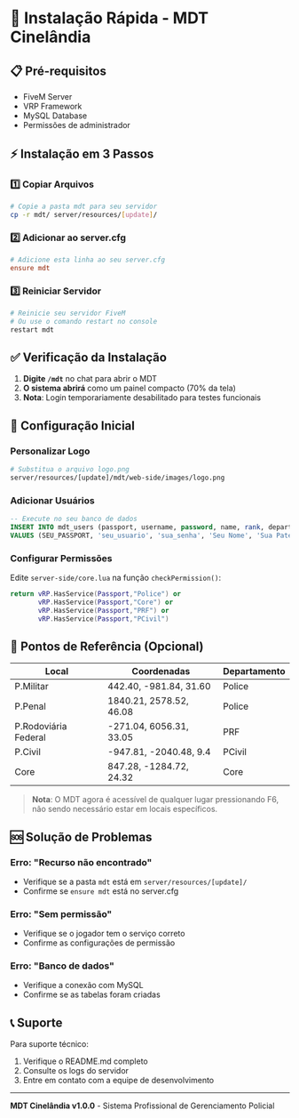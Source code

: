 # 🚀 Instalação Rápida - MDT Cinelândia

## 📋 Pré-requisitos
- FiveM Server
- VRP Framework
- MySQL Database
- Permissões de administrador

## ⚡ Instalação em 3 Passos

### 1️⃣ Copiar Arquivos
```bash
# Copie a pasta mdt para seu servidor
cp -r mdt/ server/resources/[update]/
```

### 2️⃣ Adicionar ao server.cfg
```cfg
# Adicione esta linha ao seu server.cfg
ensure mdt
```

### 3️⃣ Reiniciar Servidor
```bash
# Reinicie seu servidor FiveM
# Ou use o comando restart no console
restart mdt
```

## ✅ Verificação da Instalação

1. **Digite `/mdt`** no chat para abrir o MDT
2. **O sistema abrirá** como um painel compacto (70% da tela)
3. **Nota**: Login temporariamente desabilitado para testes funcionais

## 🔧 Configuração Inicial

### Personalizar Logo
```bash
# Substitua o arquivo logo.png
server/resources/[update]/mdt/web-side/images/logo.png
```

### Adicionar Usuários
```sql
-- Execute no seu banco de dados
INSERT INTO mdt_users (passport, username, password, name, rank, department) 
VALUES (SEU_PASSPORT, 'seu_usuario', 'sua_senha', 'Seu Nome', 'Sua Patente', 'Police');
```

### Configurar Permissões
Edite `server-side/core.lua` na função `checkPermission()`:
```lua
return vRP.HasService(Passport,"Police") or 
       vRP.HasService(Passport,"Core") or 
       vRP.HasService(Passport,"PRF") or 
       vRP.HasService(Passport,"PCivil")
```

## 🎯 Pontos de Referência (Opcional)

| Local | Coordenadas | Departamento |
|-------|-------------|--------------|
| P.Militar | 442.40, -981.84, 31.60 | Police |
| P.Penal | 1840.21, 2578.52, 46.08 | Police |
| P.Rodoviária Federal | -271.04, 6056.31, 33.05 | PRF |
| P.Civil | -947.81, -2040.48, 9.4 | PCivil |
| Core | 847.28, -1284.72, 24.32 | Core |

> **Nota**: O MDT agora é acessível de qualquer lugar pressionando F6, não sendo necessário estar em locais específicos.

## 🆘 Solução de Problemas

### Erro: "Recurso não encontrado"
- Verifique se a pasta `mdt` está em `server/resources/[update]/`
- Confirme se `ensure mdt` está no server.cfg

### Erro: "Sem permissão"
- Verifique se o jogador tem o serviço correto
- Confirme as configurações de permissão

### Erro: "Banco de dados"
- Verifique a conexão com MySQL
- Confirme se as tabelas foram criadas

## 📞 Suporte

Para suporte técnico:
1. Verifique o README.md completo
2. Consulte os logs do servidor
3. Entre em contato com a equipe de desenvolvimento

---

**MDT Cinelândia v1.0.0** - Sistema Profissional de Gerenciamento Policial 